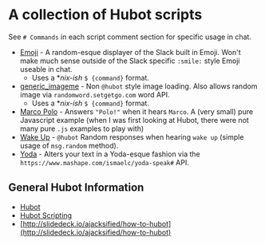 # A collection of Hubot scripts

See `# Commands` in each script comment section for specific usage in chat.


* [Emoji](emoji/emoji.coffee) - A random-esque displayer of the Slack built in Emoji. Won't make much sense outside of the Slack specific `:smile:` style Emoji useable in chat. 
  * Uses a **nix-ish* `$ {command}` format.
* [generic_imageme](generic_imageme/generic_imageme.coffee) - Non `@hubot` style image loading. Also allows random image via `randomword.setgetgo.com` word API. 
  * Uses a **nix-ish* `$ {command}` format.
* [Marco Polo](MarcoPolo/marcopolo.js) - Answers `"Polo!"` when it hears `Marco`. A (very small) pure Javascript example (when I was first looking at Hubot, there were not many pure `.js` examples to play with)
* [Wake Up](wakeup/wakeup.coffee) - `@hubot` Random responses when hearing `wake up` (simple usage of `msg.random` method).
* [Yoda](yoda/yoda.coffee) - Alters your text in a Yoda-esque fashion via the `https://www.mashape.com/ismaelc/yoda-speak#` API.

## General Hubot Information

* [Hubot](https://hubot.github.com/)
* [Hubot Scripting](https://hubot.github.com/docs/scripting/)
* [http://slidedeck.io/ajacksified/how-to-hubot](http://slidedeck.io/ajacksified/how-to-hubot)